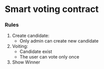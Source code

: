 # Smart voting contract

<h3>Rules </h3>
<ol>
  <li> Create candidate:
    <ul>
      <li>Only admin can create new candidate</li>
    </ul>
  </li>
  <li>
  Voiting: 
  <ul> 
      <li>Candidate exist</li>
      <li>The user can vote only once</li>
  </ul>
  </li>
  <li> Show Winner </li>
</ol>

